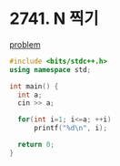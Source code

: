 # 2741. N 찍기

[problem](https://www.acmicpc.net/problem/2741)

```cpp
#include <bits/stdc++.h> 
using namespace std;

int main() {
  int a;
  cin >> a;

  for(int i=1; i<=a; ++i) 
	  printf("%d\n", i);

  return 0;
}
```
